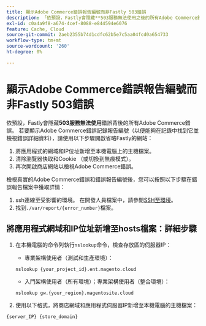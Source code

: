 ```yaml
---
title: 顯示Adobe Commerce錯誤報告編號而非Fastly 503錯誤
description: 「依預設，Fastly會隱藏**503服務無法使用之後的所有Adobe Commerce錯誤**錯誤。 若要顯示Adobe Commerce錯誤記錄報告編號（以便能夠在記錄中找到它並檢視錯誤詳細資料），請使用以下步驟開啟省略Fastly的網站：'
exl-id: c0a4a9f8-a674-4cef-8088-e844594e6076
feature: Cache, Cloud
source-git-commit: 2aeb2355b74d1cdfc62b5e7c5aa04fcd0a654733
workflow-type: tm+mt
source-wordcount: '260'
ht-degree: 0%

---
```


# 顯示Adobe Commerce錯誤報告編號而非Fastly 503錯誤

依預設，Fastly會隱藏&#x200B;**503服務無法使用**&#x200B;錯誤背後的所有Adobe Commerce錯誤。 若要顯示Adobe Commerce錯誤記錄報告編號（以便能夠在記錄中找到它並檢視錯誤詳細資料），請使用以下步驟開啟省略Fastly的網站：

1. 將應用程式的網域和IP位址新增至本機電腦上的主機檔案。
1. 清除瀏覽器快取和Cookie （或切換到無痕模式）。
1. 再次開啟商店網站以檢視Adobe Commerce錯誤。

檢視真實的Adobe Commerce錯誤和錯誤報告編號後，您可以按照以下步驟在錯誤報告檔案中獲取詳情：

1. ssh連線至受影響的環境。 在開發人員檔案中，請參閱[SSH至環境](https://experienceleague.adobe.com/en/docs/commerce-cloud-service/user-guide/develop/secure-connections)。
1. 找到`./var/report/{error_number}`檔案。

## 將應用程式網域和IP位址新增至hosts檔案：詳細步驟

1. 在本機電腦的命令列執行`nslookup`命令，檢查存放區的伺服器IP：
   * 專業架構使用者（測試和生產環境）：

   ```
   nslookup {your_project_id}.ent.magento.cloud
   ```

   * 入門架構使用者（所有環境）；專業架構使用者（整合環境）：

   ```
   nslookup gw.{your_region}.magentosite.cloud
   ```

1. 使用以下格式，將商店網域和應用程式伺服器IP新增至本機電腦的主機檔案：

```
{server_IP} {store_domain}
```
